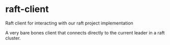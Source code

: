# raft-client
Raft client for interacting with our raft project implementation

A very bare bones client that connects directly to the current leader in a raft cluster. 
